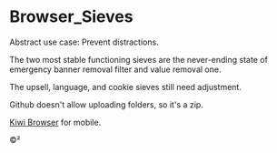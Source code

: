# Browser_Sieves

Abstract use case: Prevent distractions. 

The two most stable functioning sieves are the never-ending state of emergency banner removal filter and value removal one. 

The upsell, language, and cookie sieves still need adjustment.

Github doesn't allow uploading folders, so it's a zip. 

[Kiwi Browser](https://github.com/kiwibrowser) for mobile.

©²
